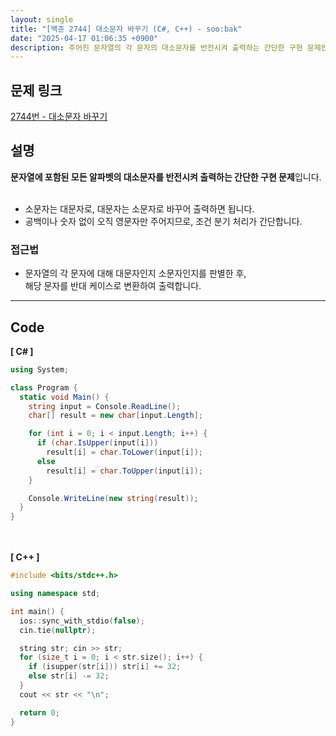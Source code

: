 ```yaml
---
layout: single
title: "[백준 2744] 대소문자 바꾸기 (C#, C++) - soo:bak"
date: "2025-04-17 01:06:35 +0900"
description: 주어진 문자열의 각 문자의 대소문자를 반전시켜 출력하는 간단한 구현 문제인 백준 2744번 대소문자 바꾸기 문제의 C# 및 C++ 풀이 및 해설
---
```


## 문제 링크
[2744번 - 대소문자 바꾸기](https://www.acmicpc.net/problem/2744)

## 설명
**문자열에 포함된 모든 알파벳의 대소문자를 반전시켜 출력하는 간단한 구현 문제**입니다.<br>
<br>

- 소문자는 대문자로, 대문자는 소문자로 바꾸어 출력하면 됩니다.<br>
- 공백이나 숫자 없이 오직 영문자만 주어지므로, 조건 분기 처리가 간단합니다.<br>

### 접근법
- 문자열의 각 문자에 대해 대문자인지 소문자인지를 판별한 후,<br>
  해당 문자를 반대 케이스로 변환하여 출력합니다.<br>

---

## Code
<b>[ C# ] </b>
<br>

```csharp
using System;

class Program {
  static void Main() {
    string input = Console.ReadLine();
    char[] result = new char[input.Length];

    for (int i = 0; i < input.Length; i++) {
      if (char.IsUpper(input[i]))
        result[i] = char.ToLower(input[i]);
      else
        result[i] = char.ToUpper(input[i]);
    }

    Console.WriteLine(new string(result));
  }
}
```

<br><br>
<b>[ C++ ] </b>
<br>

```cpp
#include <bits/stdc++.h>

using namespace std;

int main() {
  ios::sync_with_stdio(false);
  cin.tie(nullptr);

  string str; cin >> str;
  for (size_t i = 0; i < str.size(); i++) {
    if (isupper(str[i])) str[i] += 32;
    else str[i] -= 32;
  }
  cout << str << "\n";

  return 0;
}
```
